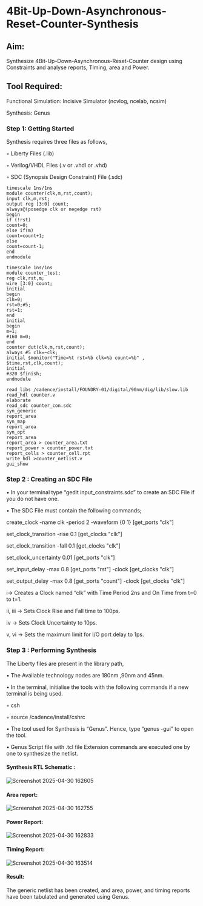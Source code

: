 # 4Bit-Up-Down-Asynchronous-Reset-Counter-Synthesis

## Aim:

Synthesize 4Bit-Up-Down-Asynchronous-Reset-Counter design using Constraints and analyse reports, Timing, area and Power.

## Tool Required:

Functional Simulation: Incisive Simulator (ncvlog, ncelab, ncsim)

Synthesis: Genus

### Step 1: Getting Started

Synthesis requires three files as follows,

◦ Liberty Files (.lib)

◦ Verilog/VHDL Files (.v or .vhdl or .vhd)

◦ SDC (Synopsis Design Constraint) File (.sdc)
```
timescale 1ns/1ns
module counter(clk,m,rst,count);
input clk,m,rst;
output reg [3:0] count;
always@(posedge clk or negedge rst)
begin
if (!rst)
count=0;
else if(m)
count=count+1;
else
count=count-1;
end
endmodule
```
```
timescale 1ns/1ns
module counter_test;
reg clk,rst,m;
wire [3:0] count;
initial
begin
clk=0;
rst=0;#5;
rst=1;
end
initial
begin
m=1;
#160 m=0;
end
counter dut(clk,m,rst,count);
always #5 clk=~clk;
initial $monitor("Time=%t rst=%b clk=%b count=%b" , $time,rst,clk,count);
initial
#320 $finish;
endmodule
```
```
read_libs /cadence/install/FOUNDRY-01/digital/90nm/dig/lib/slow.lib
read_hdl counter.v
elaborate
read_sdc counter_con.sdc 
syn_generic
report_area
syn_map
report_area
syn_opt
report_area 
report_area > counter_area.txt
report_power > counter_power.txt
report_cells > counter_cell.rpt
write_hdl >counter_netlist.v
gui_show
```

 ### Step 2 : Creating an SDC File

•	In your terminal type “gedit input_constraints.sdc” to create an SDC File if you do not have one.

•	The SDC File must contain the following commands;

create_clock -name clk -period 2 -waveform {0 1} [get_ports "clk"]

set_clock_transition -rise 0.1 [get_clocks "clk"]

set_clock_transition -fall 0.1 [get_clocks "clk"]

set_clock_uncertainty 0.01 [get_ports "clk"]

set_input_delay -max 0.8 [get_ports "rst"] -clock [get_clocks "clk"]

set_output_delay -max 0.8 [get_ports "count"] -clock [get_clocks "clk"]

i→ Creates a Clock named “clk” with Time Period 2ns and On Time from t=0 to t=1.

ii, iii → Sets Clock Rise and Fall time to 100ps.

iv → Sets Clock Uncertainty to 10ps.

v, vi → Sets the maximum limit for I/O port delay to 1ps.

### Step 3 : Performing Synthesis

The Liberty files are present in the library path,

• The Available technology nodes are 180nm ,90nm and 45nm.

• In the terminal, initialise the tools with the following commands if a new terminal is being
used.

◦ csh

◦ source /cadence/install/cshrc

• The tool used for Synthesis is “Genus”. Hence, type “genus -gui” to open the tool.

• Genus Script file with .tcl file Extension commands are executed one by one to synthesize the netlist.

#### Synthesis RTL Schematic :

![Screenshot 2025-04-30 162605](https://github.com/user-attachments/assets/9883dc70-5b33-4cb3-8b8b-e51ab0e140fa)

#### Area report:
![Screenshot 2025-04-30 162755](https://github.com/user-attachments/assets/325b7c15-69ea-4d1f-9fea-93b357c5ee8f)

#### Power Report:
![Screenshot 2025-04-30 162833](https://github.com/user-attachments/assets/821fc226-81d6-4f74-9e2b-b105e5bbcc46)

#### Timing Report: 
![Screenshot 2025-04-30 163514](https://github.com/user-attachments/assets/3c4ce39f-2563-44a1-a63e-57509cfd6260)

#### Result: 

The generic netlist has been created, and area, power, and timing reports have been tabulated and generated using Genus.





